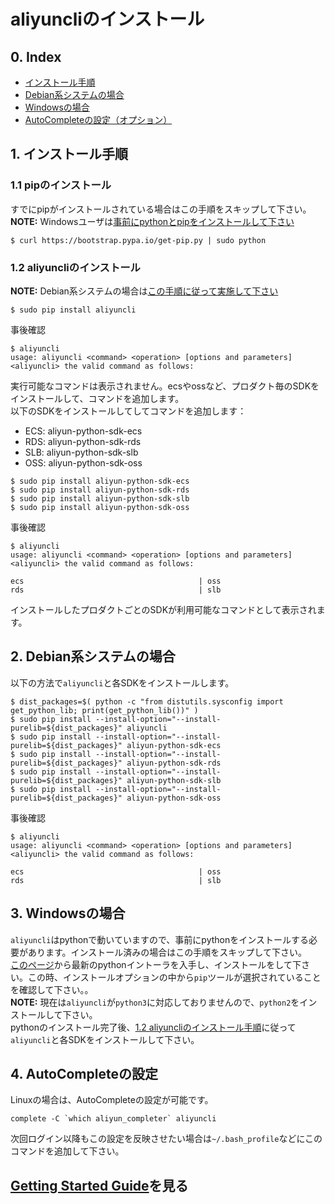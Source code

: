 # aliyuncliのインストール

## 0. Index
 - [インストール手順](#1-インストール手順)
 - [Debian系システムの場合](#2-debian系システムの場合)
 - [Windowsの場合](#3-windowsの場合)
 - [AutoCompleteの設定（オプション）](#4-autocompleteの設定)

## 1. インストール手順

### 1.1 pipのインストール
すでにpipがインストールされている場合はこの手順をスキップして下さい。
<br>
**NOTE:** Windowsユーザは[事前にpythonとpipをインストールして下さい]()
```
$ curl https://bootstrap.pypa.io/get-pip.py | sudo python
```

### 1.2 aliyuncliのインストール
**NOTE:** Debian系システムの場合は[この手順に従って実施して下さい](#2-debian系システムの場合)
```
$ sudo pip install aliyuncli
```

事後確認
```
$ aliyuncli
usage: aliyuncli <command> <operation> [options and parameters]
<aliyuncli> the valid command as follows:
```
実行可能なコマンドは表示されません。ecsやossなど、プロダクト毎のSDKをインストールして、コマンドを追加します。
<br>
以下のSDKをインストールしてしてコマンドを追加します：
- ECS: aliyun-python-sdk-ecs
- RDS: aliyun-python-sdk-rds
- SLB: aliyun-python-sdk-slb
- OSS: aliyun-python-sdk-oss

```
$ sudo pip install aliyun-python-sdk-ecs
$ sudo pip install aliyun-python-sdk-rds
$ sudo pip install aliyun-python-sdk-slb
$ sudo pip install aliyun-python-sdk-oss
```
事後確認
```
$ aliyuncli
usage: aliyuncli <command> <operation> [options and parameters]
<aliyuncli> the valid command as follows:

ecs                                       | oss
rds                                       | slb
```
インストールしたプロダクトごとのSDKが利用可能なコマンドとして表示されます。

## 2. Debian系システムの場合
以下の方法で`aliyuncli`と各SDKをインストールします。
```
$ dist_packages=$( python -c "from distutils.sysconfig import get_python_lib; print(get_python_lib())" )
$ sudo pip install --install-option="--install-purelib=${dist_packages}" aliyuncli
$ sudo pip install --install-option="--install-purelib=${dist_packages}" aliyun-python-sdk-ecs
$ sudo pip install --install-option="--install-purelib=${dist_packages}" aliyun-python-sdk-rds
$ sudo pip install --install-option="--install-purelib=${dist_packages}" aliyun-python-sdk-slb
$ sudo pip install --install-option="--install-purelib=${dist_packages}" aliyun-python-sdk-oss
```
事後確認
```
$ aliyuncli
usage: aliyuncli <command> <operation> [options and parameters]
<aliyuncli> the valid command as follows:

ecs                                       | oss
rds                                       | slb
```

## 3. Windowsの場合

`aliyuncli`はpythonで動いていますので、事前にpythonをインストールする必要があります。インストール済みの場合はこの手順をスキップして下さい。
<br>
[このページ](https://www.python.org/downloads/release/python-2711/)から最新のpythonイントーラを入手し、インストールをして下さい。この時、インストールオプションの中から`pip`ツールが選択されていることを確認して下さい。。
<br>
**NOTE:** 現在は`aliyuncli`が`python3`に対応しておりませんので、`python2`をインストールして下さい。
<br>
pythonのインストール完了後、[1.2 aliyuncliのインストール手順](#12-aliyuncliのインストール)に従って`aliyuncli`と各SDKをインストールして下さい。

## 4. AutoCompleteの設定
Linuxの場合は、AutoCompleteの設定が可能です。
```
complete -C `which aliyun_completer` aliyuncli
```
次回ログイン以降もこの設定を反映させたい場合は`~/.bash_profile`などにこのコマンドを追加して下さい。

## [Getting Started Guide](aliyuncli-getting-started.md)を見る